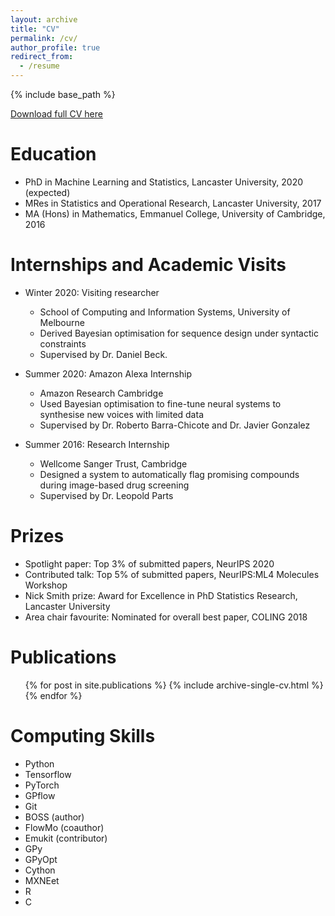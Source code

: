 ```yaml
---
layout: archive
title: "CV"
permalink: /cv/
author_profile: true
redirect_from:
  - /resume
---
```


{% include base_path %}


[Download full CV here](http://henrymoss.github.io/files/CV.pdf)

Education
======
* PhD in Machine Learning and Statistics, Lancaster University, 2020 (expected)
* MRes in Statistics and Operational Research, Lancaster University, 2017
* MA (Hons) in Mathematics, Emmanuel College, University of Cambridge, 2016


Internships and Academic Visits
======
* Winter 2020: Visiting researcher
  * School of Computing and Information Systems, University of Melbourne
  * Derived Bayesian optimisation for sequence design under syntactic constraints
  * Supervised by Dr. Daniel Beck.

* Summer 2020: Amazon Alexa Internship
  * Amazon Research Cambridge
  * Used Bayesian optimisation to fine-tune neural systems to synthesise new voices with limited data
  * Supervised by Dr. Roberto Barra-Chicote and Dr. Javier Gonzalez

* Summer 2016: Research Internship
  * Wellcome Sanger Trust, Cambridge
  * Designed a system to automatically flag promising compounds during image-based drug screening
  * Supervised by Dr. Leopold Parts

  
Prizes
======
* Spotlight paper: Top 3% of submitted papers, NeurIPS 2020
* Contributed talk: Top 5% of submitted papers, NeurIPS:ML4 Molecules Workshop
* Nick Smith prize: Award for Excellence in PhD Statistics Research, Lancaster University
* Area chair favourite: Nominated for overall best paper, COLING 2018



Publications
======
  <ul>{% for post in site.publications %}
    {% include archive-single-cv.html %}
  {% endfor %}</ul>

Computing Skills
======
* Python
* Tensorflow
* PyTorch
* GPflow
* Git
* BOSS (author)
* FlowMo (coauthor)
* Emukit (contributor)
* GPy
* GPyOpt
* Cython
* MXNEet
* R
* C


